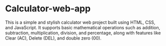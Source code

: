 # Calculator-web-app
This is a simple and stylish calculator web project built using HTML, CSS, and JavaScript. It supports basic mathematical operations such as addition, subtraction, multiplication, division, and percentage, along with features like Clear (AC), Delete (DEL), and double zero (00). 
